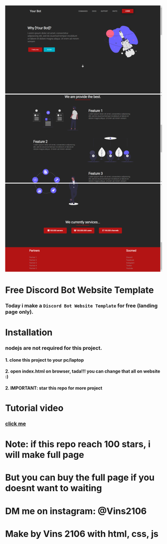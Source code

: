 ![screenshot](./img/ss1.png)
![screenshot](./img/ss2.png)
![screenshot](./img/ss3.png)

# Free Discord Bot Website Template
### Today i make a `Discord Bot Website Template` for free (landing page only).

# Installation
### nodejs are not required for this project.
#### 1. clone this project to your pc/laptop
#### 2. open index.html on browser, tada!!! you can change that all on website :)
#### 2. IMPORTANT: star this repo for more project

# Tutorial video
### [click me](https://www.youtube.com/watch?v=l1aKSgvgbmc)

# Note: if this repo reach 100 stars, i will make full page
# But you can buy the full page if you doesnt want to waiting
# DM me on instagram: @Vins2106

# Make by Vins 2106 with html, css, js 
